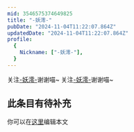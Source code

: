 ```yaml
---
mid: 3546575374649825
title: "-妖澪-"
pubDate: "2024-11-04T11:22:07.864Z"
updatedDate: "2024-11-04T11:22:07.864Z"
profile:
  {
    Nickname: ["-妖澪-"],
  }
---
```


关注[-妖澪-](https://space.bilibili.com/3546575374649825)谢谢喵~ 关注[-妖澪-](https://space.bilibili.com/3546575374649825)谢谢喵~

## 此条目有待补充
你可以在[这里](https://github.com/Yuhanawa/VTuber.ICU/edit/master/src/content/v/-妖澪-/index.md)编辑本文
